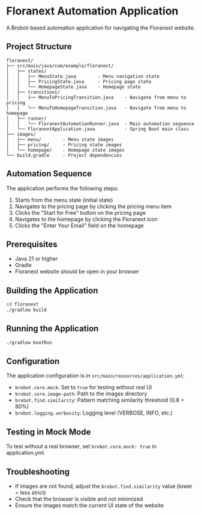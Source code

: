 # Floranext Automation Application

A Brobot-based automation application for navigating the Floranext website.

## Project Structure

```
floranext/
├── src/main/java/com/example/floranext/
│   ├── states/
│   │   ├── MenuState.java        - Menu navigation state
│   │   ├── PricingState.java     - Pricing page state
│   │   └── HomepageState.java    - Homepage state
│   ├── transitions/
│   │   ├── MenuToPricingTransition.java    - Navigate from menu to pricing
│   │   └── MenuToHomepageTransition.java   - Navigate from menu to homepage
│   ├── runner/
│   │   └── FloranextAutomationRunner.java  - Main automation sequence
│   └── FloranextApplication.java           - Spring Boot main class
├── images/
│   ├── menu/        - Menu state images
│   ├── pricing/     - Pricing state images
│   └── homepage/    - Homepage state images
└── build.gradle     - Project dependencies
```

## Automation Sequence

The application performs the following steps:
1. Starts from the menu state (initial state)
2. Navigates to the pricing page by clicking the pricing menu item
3. Clicks the "Start for Free" button on the pricing page
4. Navigates to the homepage by clicking the Floranext icon
5. Clicks the "Enter Your Email" field on the homepage

## Prerequisites

- Java 21 or higher
- Gradle
- Floranext website should be open in your browser

## Building the Application

```bash
cd floranext
./gradlew build
```

## Running the Application

```bash
./gradlew bootRun
```

## Configuration

The application configuration is in `src/main/resources/application.yml`:
- `brobot.core.mock`: Set to `true` for testing without real UI
- `brobot.core.image-path`: Path to the images directory
- `brobot.find.similarity`: Pattern matching similarity threshold (0.8 = 80%)
- `brobot.logging.verbosity`: Logging level (VERBOSE, INFO, etc.)

## Testing in Mock Mode

To test without a real browser, set `brobot.core.mock: true` in application.yml.

## Troubleshooting

- If images are not found, adjust the `brobot.find.similarity` value (lower = less strict)
- Check that the browser is visible and not minimized
- Ensure the images match the current UI state of the website